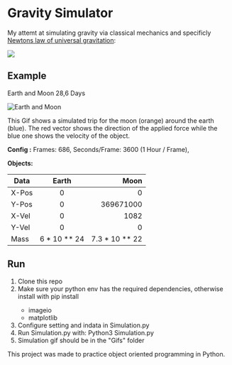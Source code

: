 # Gravity Simulator
My attemt at simulating gravity via classical mechanics and specificly [Newtons law of universal gravitation](https://en.wikipedia.org/wiki/Newton%27s_law_of_universal_gravitation):

![](https://wikimedia.org/api/rest_v1/media/math/render/svg/48f74b3b4d591ba1996c4d481f74ac3ab7e279d7)

## Example
Earth and Moon 28,6 Days

![Earth and Moon](/moon2.gif)

This Gif shows a simulated trip for the moon (orange) around the earth (blue).
The red vector shows the direction of the applied force while the blue one shows the velocity of the object. 

**Config :** 
Frames: 686,
Seconds/Frame: 3600 (1 Hour / Frame),

**Objects:**

| Data          | Earth         | Moon          |
| ------------- |:-------------:| ----------:   |
| X-Pos         | 0             | 0             |
| Y-Pos         | 0             | 369671000     |
| X-Vel         | 0             |    1082       |
| Y-Vel         | 0             |    0          |
| Mass          | 6 * 10 ** 24  |7.3 * 10 ** 22 |


## Run ##
1. Clone this repo
2. Make sure your python env has the required dependencies, otherwise install with pip install <Package>
    * imageio
    * matplotlib
3. Configure setting and indata in Simulation.py
4. Run Simulation.py with: Python3 Simulation.py
5. Simulation gif should be in the "Gifs" folder

This project was made to practice object oriented programming in Python.
